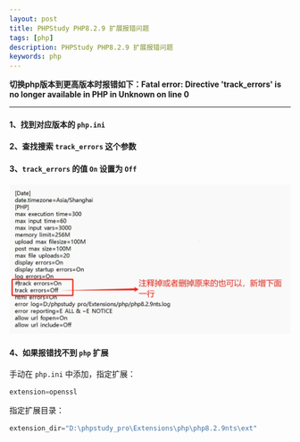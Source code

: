 ```yaml
---
layout: post
title: PHPStudy PHP8.2.9 扩展报错问题
tags: [php]
description: PHPStudy PHP8.2.9 扩展报错问题
keywords: php
---
```




**切换php版本到更高版本时报错如下：Fatal error: Directive 'track_errors' is no longer available in PHP in Unknown on line 0**

------



#### 1、找到对应版本的 `php.ini`

#### 2、查找搜索 `track_errors` 这个参数

#### 3、`track_errors` 的值 `On` 设置为 `Off`

<img src="/images/fragments/php/php-extended-error-reporting_step1.webp" />

#### 4、如果报错找不到 `php` 扩展

手动在 `php.ini` 中添加，指定扩展：

```php
extension=openssl
```

指定扩展目录：

```php
extension_dir="D:\phpstudy_pro\Extensions\php\php8.2.9nts\ext"
```


